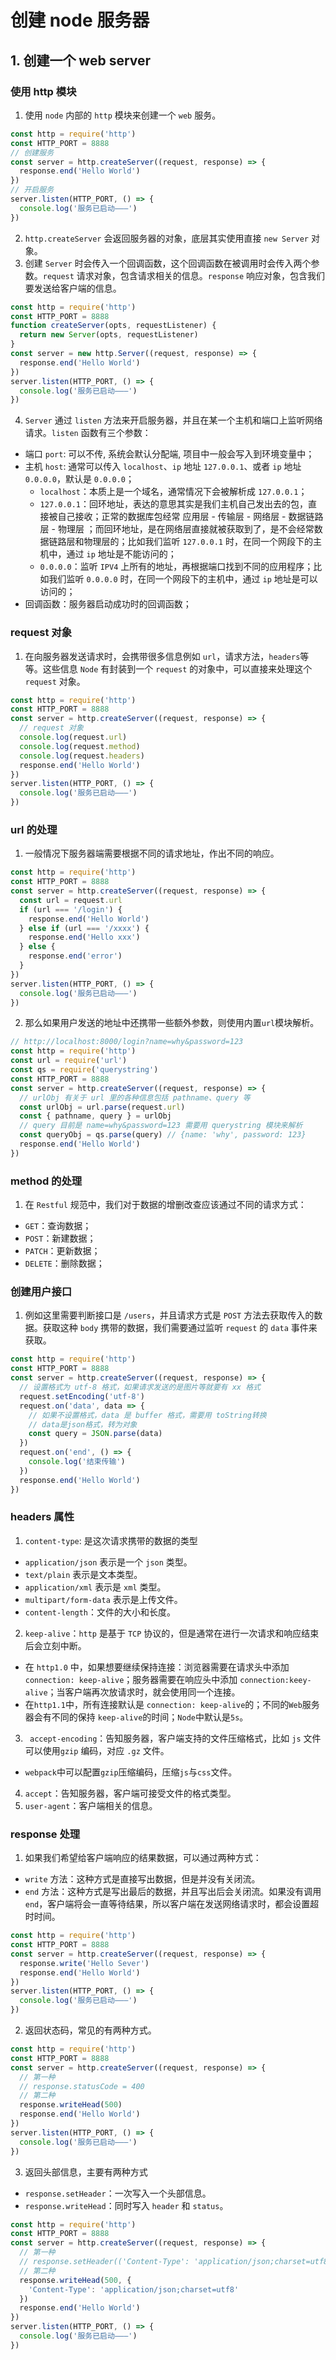 # 创建 node 服务器

## 1. 创建一个 web server

### 使用 http 模块

1. 使用 `node` 内部的 `http` 模块来创建一个 `web` 服务。

```js
const http = require('http')
const HTTP_PORT = 8888
// 创建服务
const server = http.createServer((request, response) => {
  response.end('Hello World')
})
// 开启服务
server.listen(HTTP_PORT, () => {
  console.log('服务已启动———')
})
```

2. `http.createServer` 会返回服务器的对象，底层其实使用直接 `new Server` 对象。
3. 创建 `Server` 时会传入一个回调函数，这个回调函数在被调用时会传入两个参数。`request` 请求对象，包含请求相关的信息。`response` 响应对象，包含我们要发送给客户端的信息。

```js
const http = require('http')
const HTTP_PORT = 8888
function createServer(opts, requestListener) {
  return new Server(opts, requestListener)
}
const server = new http.Server((request, response) => {
  response.end('Hello World')
})
server.listen(HTTP_PORT, () => {
  console.log('服务已启动———')
})
```

4. `Server` 通过 `listen` 方法来开启服务器，并且在某一个主机和端口上监听网络请求。`listen` 函数有三个参数：

- 端口 `port`: 可以不传, 系统会默认分配端, 项目中一般会写入到环境变量中；
- 主机 `host`: 通常可以传入 `localhost`、`ip` 地址 `127.0.0.1`、或者 `ip` 地址 `0.0.0.0`，默认是 `0.0.0.0`；
  - `localhost`：本质上是一个域名，通常情况下会被解析成 `127.0.0.1`；
  - `127.0.0.1`：回环地址，表达的意思其实是我们主机自己发出去的包，直接被自己接收；正常的数据库包经常 应用层 - 传输层 - 网络层 - 数据链路层 - 物理层 ；而回环地址，是在网络层直接就被获取到了，是不会经常数据链路层和物理层的；比如我们监听 `127.0.0.1` 时，在同一个网段下的主机中，通过 `ip` 地址是不能访问的；
  - `0.0.0.0`：监听 `IPV4` 上所有的地址，再根据端口找到不同的应用程序；比如我们监听 `0.0.0.0` 时，在同一个网段下的主机中，通过 `ip` 地址是可以访问的；
- 回调函数：服务器启动成功时的回调函数；

### request 对象

1. 在向服务器发送请求时，会携带很多信息例如 `url`，请求方法，`headers`等等。这些信息 `Node` 有封装到一个 `request` 的对象中，可以直接来处理这个 `request` 对象。

```js
const http = require('http')
const HTTP_PORT = 8888
const server = http.createServer((request, response) => {
  // request 对象
  console.log(request.url)
  console.log(request.method)
  console.log(request.headers)
  response.end('Hello World')
})
server.listen(HTTP_PORT, () => {
  console.log('服务已启动———')
})
```

### url 的处理

1. 一般情况下服务器端需要根据不同的请求地址，作出不同的响应。

```js
const http = require('http')
const HTTP_PORT = 8888
const server = http.createServer((request, response) => {
  const url = request.url
  if (url === '/login') {
    response.end('Hello World')
  } else if (url === '/xxxx') {
    response.end('Hello xxx')
  } else {
    response.end('error')
  }
})
server.listen(HTTP_PORT, () => {
  console.log('服务已启动———')
})
```

2. 那么如果用户发送的地址中还携带一些额外参数，则使用内置`url`模块解析。

```js
// http://localhost:8000/login?name=why&password=123
const http = require('http')
const url = require('url')
const qs = require('querystring')
const HTTP_PORT = 8888
const server = http.createServer((request, response) => {
  // urlObj 有关于 url 里的各种信息包括 pathname、query 等
  const urlObj = url.parse(request.url)
  const { pathname, query } = urlObj
  // query 目前是 name=why&password=123 需要用 querystring 模块来解析
  const queryObj = qs.parse(query) // {name: 'why', password: 123}
  response.end('Hello World')
})
```

### method 的处理

1. 在 `Restful` 规范中，我们对于数据的增删改查应该通过不同的请求方式：

- `GET`：查询数据；
- `POST`：新建数据；
- `PATCH`：更新数据；
- `DELETE`：删除数据；

### 创建用户接口

1. 例如这里需要判断接口是 `/users`，并且请求方式是 `POST` 方法去获取传入的数据。获取这种 `body` 携带的数据，我们需要通过监听 `request` 的 `data` 事件来获取。

```js
const http = require('http')
const HTTP_PORT = 8888
const server = http.createServer((request, response) => {
  // 设置格式为 utf-8 格式，如果请求发送的是图片等就要有 xx 格式
  request.setEncoding('utf-8')
  request.on('data', data => {
    // 如果不设置格式，data 是 buffer 格式，需要用 toString转换
    // data是json格式，转为对象
    const query = JSON.parse(data)
  })
  request.on('end', () => {
    console.log('结束传输')
  })
  response.end('Hello World')
})
```

### headers 属性

1. `content-type`: 是这次请求携带的数据的类型

- `application/json` 表示是一个 `json` 类型。
- `text/plain` 表示是文本类型。
- `application/xml` 表示是 `xml` 类型。
- `multipart/form-data` 表示是上传文件。
- `content-length`：文件的大小和长度。

2. `keep-alive`：`http` 是基于 `TCP` 协议的，但是通常在进行一次请求和响应结束后会立刻中断。

- 在 `http1.0` 中，如果想要继续保持连接：浏览器需要在请求头中添加 `connection: keep-alive`；服务器需要在响应头中添加 `connection:keey-alive`；当客户端再次放请求时，就会使用同一个连接。
- 在`http1.1`中，所有连接默认是 `connection: keep-alive`的；不同的`Web`服务器会有不同的保持 `keep-alive`的时间；`Node`中默认是`5s`。

3. ` accept-encoding`：告知服务器，客户端支持的文件压缩格式，比如 `js` 文件可以使用`gzip` 编码，对应 `.gz` 文件。

- `webpack`中可以配置`gzip`压缩编码，压缩`js`与`css`文件。

4. `accept`：告知服务器，客户端可接受文件的格式类型。
5. `user-agent`：客户端相关的信息。

### response 处理

1. 如果我们希望给客户端响应的结果数据，可以通过两种方式：

- `write` 方法：这种方式是直接写出数据，但是并没有关闭流。
- `end` 方法：这种方式是写出最后的数据，并且写出后会关闭流。如果没有调用 `end`，客户端将会一直等待结果，所以客户端在发送网络请求时，都会设置超时时间。

```js
const http = require('http')
const HTTP_PORT = 8888
const server = http.createServer((request, response) => {
  response.write('Hello Sever')
  response.end('Hello World')
})
server.listen(HTTP_PORT, () => {
  console.log('服务已启动———')
})
```

2. 返回状态码，常见的有两种方式。

```js
const http = require('http')
const HTTP_PORT = 8888
const server = http.createServer((request, response) => {
  // 第一种
  // response.statusCode = 400
  // 第二种
  response.writeHead(500)
  response.end('Hello World')
})
server.listen(HTTP_PORT, () => {
  console.log('服务已启动———')
})
```

3. 返回头部信息，主要有两种方式

- `response.setHeader`：一次写入一个头部信息。
- `response.writeHead`：同时写入 `header` 和 `status`。

```js
const http = require('http')
const HTTP_PORT = 8888
const server = http.createServer((request, response) => {
  // 第一种
  // response.setHeader(('Content-Type': 'application/json;charset=utf8'))
  // 第二种
  response.writeHead(500, {
    'Content-Type': 'application/json;charset=utf8'
  })
  response.end('Hello World')
})
server.listen(HTTP_PORT, () => {
  console.log('服务已启动———')
})
```
